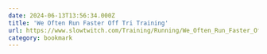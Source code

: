 ```yaml
---
date: 2024-06-13T13:56:34.000Z
title: 'We Often Run Faster Off Tri Training'
url: https://www.slowtwitch.com/Training/Running/We_Often_Run_Faster_Off_Tri_Training_8882.html/http:/www.slowtwitch.com/Training/Running/We_Often_Run_Faster_Off_Tri_Training_8882.html
category: bookmark
---
```

